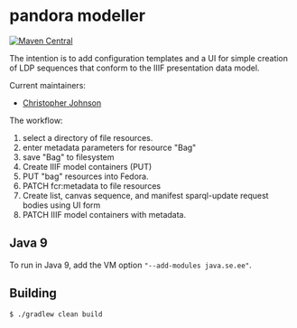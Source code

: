 pandora modeller
=========================

[![Maven Central](https://maven-badges.herokuapp.com/maven-central/cool.pandora/modeller/badge.svg)](https://maven-badges.herokuapp.com/maven-central/cool.pandora/modeller)

The intention is to add configuration templates and a UI for simple
creation of LDP sequences that conform to the IIIF presentation data model.

Current maintainers:
* [Christopher Johnson](https://github.com/christopher-johnson)

The workflow:

1. select a directory of file resources.
2. enter metadata parameters for resource "Bag"
3. save "Bag" to filesystem
4. Create IIIF model containers (PUT)
5. PUT "bag" resources into Fedora.
6. PATCH fcr:metadata to file resources
7. Create list, canvas sequence, and manifest sparql-update request bodies 
using UI form
9. PATCH IIIF model containers with metadata.

## Java 9
To run in Java 9, add the VM option `"--add-modules java.se.ee"`.

## Building
`$ ./gradlew clean build`

